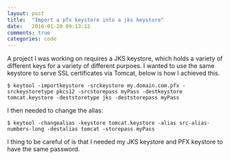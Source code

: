 ```yaml
---
layout: post
title:  "Import a pfx keystore into a jks keystore"
date:   2016-01-20 09:13:12
comments: true
categories: code
---
```


A project I was working on requires a JKS keystore, which holds a variety of different keys for a variety of different purpoes.  I wanted to use the same keystore to serve SSL certificates via Tomcat, below is how I achieved this.

```
$ keytool -importkeystore -srckeystore my.domain.com.pfx -srckeystoretype pkcs12 -srcstorepass myPass -destkeystore tomcat.keystore -deststoretype jks -deststorepass myPass
```

I then needed to change the alias:

```
$ keytool -changealias -keystore tomcat.keystore -alias src-alias-numbers-long -destalias tomcat -storepass myPass
```

I thing to be careful of is that I needed my JKS keystore and PFX keystore to have the same password.
